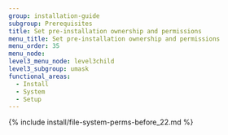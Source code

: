```yaml
---
group: installation-guide
subgroup: Prerequisites
title: Set pre-installation ownership and permissions
menu_title: Set pre-installation ownership and permissions
menu_order: 35
menu_node:
level3_menu_node: level3child
level3_subgroup: umask
functional_areas:
  - Install
  - System
  - Setup
---
```


{% include install/file-system-perms-before_22.md %}
